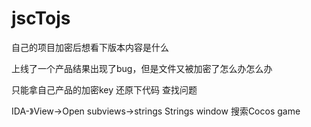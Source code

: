 # jscTojs
自己的项目加密后想看下版本内容是什么

上线了一个产品结果出现了bug，但是文件又被加密了怎么办怎么办

只能拿自己产品的加密key 还原下代码 查找问题

IDA-》View->Open subviews->strings 
Strings window
搜索Cocos game